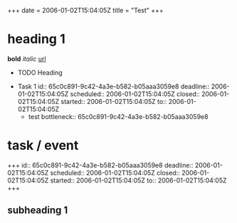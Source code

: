 +++
date = 2006-01-02T15:04:05Z
title = "Test"
+++

# heading 1
**bold**
*italic*
[url](https://example.com)

* TODO Heading



- Task 1
  id:: 65c0c891-9c42-4a3e-b582-b05aaa3059e8
  deadline:: 2006-01-02T15:04:05Z
  scheduled:: 2006-01-02T15:04:05Z
  closed:: 2006-01-02T15:04:05Z
  started:: 2006-01-02T15:04:05Z
  to:: 2006-01-02T15:04:05Z
  - test
    bottleneck:: 65c0c891-9c42-4a3e-b582-b05aaa3059e8


# task / event
+++
id:: 65c0c891-9c42-4a3e-b582-b05aaa3059e8
deadline:: 2006-01-02T15:04:05Z
scheduled:: 2006-01-02T15:04:05Z
closed:: 2006-01-02T15:04:05Z
started:: 2006-01-02T15:04:05Z
to:: 2006-01-02T15:04:05Z
+++

## subheading 1
